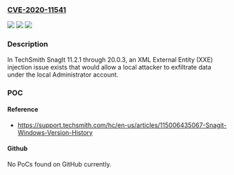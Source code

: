 ### [CVE-2020-11541](https://cve.mitre.org/cgi-bin/cvename.cgi?name=CVE-2020-11541)
![](https://img.shields.io/static/v1?label=Product&message=n%2Fa&color=blue)
![](https://img.shields.io/static/v1?label=Version&message=n%2Fa&color=blue)
![](https://img.shields.io/static/v1?label=Vulnerability&message=n%2Fa&color=brighgreen)

### Description

In TechSmith SnagIt 11.2.1 through 20.0.3, an XML External Entity (XXE) injection issue exists that would allow a local attacker to exfiltrate data under the local Administrator account.

### POC

#### Reference
- https://support.techsmith.com/hc/en-us/articles/115006435067-Snagit-Windows-Version-History

#### Github
No PoCs found on GitHub currently.

